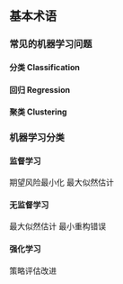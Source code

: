 ## 基本术语

### 常见的机器学习问题
#### 分类 Classification
#### 回归 Regression
#### 聚类 Clustering
### 机器学习分类
#### 监督学习
期望风险最小化 最大似然估计
#### 无监督学习
最大似然估计
最小重构错误
#### 强化学习
策略评估改进

